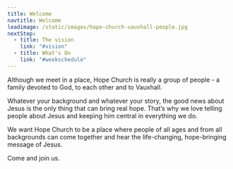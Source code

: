 ```yaml
---
title: Welcome
navtitle: Welcome
leadimage: /static/images/hope-church-vauxhall-people.jpg
nextStep:
  - title: The vision
    link: "#vision"
  - title: What's On
    link: "#weekschedule"
---
```


Although we meet in a place, Hope Church is really a group of people - a family devoted to God, to each other and to Vauxhall.

Whatever your background and whatever your story, the good news about Jesus is the only thing that can bring real hope. That’s why we love telling people about Jesus and keeping him central in everything we do.

We want Hope Church to be a place where people of all ages and from all backgrounds can come together and hear the life-changing, hope-bringing message of Jesus.

Come and join us.
